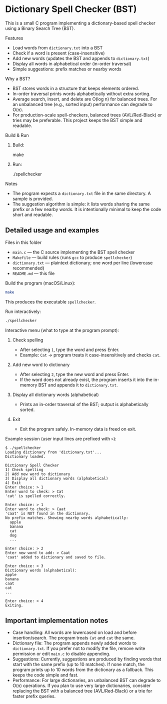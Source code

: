 # Dictionary Spell Checker (BST)

This is a small C program implementing a dictionary-based spell checker using a Binary Search Tree (BST).

Features
- Load words from `dictionary.txt` into a BST
- Check if a word is present (case-insensitive)
- Add new words (updates the BST and appends to `dictionary.txt`)
- Display all words in alphabetical order (in-order traversal)
- Simple suggestions: prefix matches or nearby words

Why a BST?
- BST stores words in a structure that keeps elements ordered.
- In-order traversal prints words alphabetically without extra sorting.
- Average search, insert, and delete are O(log n) for balanced trees. For an unbalanced tree (e.g., sorted input) performance can degrade to O(n).
- For production-scale spell-checkers, balanced trees (AVL/Red-Black) or tries may be preferable. This project keeps the BST simple and readable.

Build & Run
1. Build:

   make

2. Run:

   ./spellchecker

Notes
- The program expects a `dictionary.txt` file in the same directory. A sample is provided.
- The suggestion algorithm is simple: it lists words sharing the same prefix or a few nearby words. It is intentionally minimal to keep the code short and readable.

Detailed usage and examples
---------------------------

Files in this folder
- `main.c`         — the C source implementing the BST spell checker
- `Makefile`       — build rules (runs `gcc` to produce `spellchecker`)
- `dictionary.txt` — plaintext dictionary; one word per line (lowercase recommended)
- `README.md`      — this file

Build the program (macOS/Linux):

```sh
make
```

This produces the executable `spellchecker`.

Run interactively:

```sh
./spellchecker
```

Interactive menu (what to type at the program prompt):

1) Check spelling
   - After selecting `1`, type the word and press Enter.
   - Example: `Cat` → program treats it case-insensitively and checks `cat`.

2) Add new word to dictionary
   - After selecting `2`, type the new word and press Enter.
   - If the word does not already exist, the program inserts it into the in-memory BST and appends it to `dictionary.txt`.

3) Display all dictionary words (alphabetical)
   - Prints an in-order traversal of the BST; output is alphabetically sorted.

4) Exit
   - Exit the program safely. In-memory data is freed on exit.

Example session (user input lines are prefixed with `>`):

```
$ ./spellchecker
Loading dictionary from 'dictionary.txt'...
Dictionary loaded.

Dictionary Spell Checker
1) Check spelling
2) Add new word to dictionary
3) Display all dictionary words (alphabetical)
4) Exit
Enter choice: > 1
Enter word to check: > Cat
'cat' is spelled correctly.

Enter choice: > 1
Enter word to check: > Caat
'caat' is NOT found in the dictionary.
No prefix matches. Showing nearby words alphabetically:
  apple
  banana
  cat
  dog
  ...

Enter choice: > 2
Enter new word to add: > Caat
'caat' added to dictionary and saved to file.

Enter choice: > 3
Dictionary words (alphabetical):
apple
banana
caat
cat
... 

Enter choice: > 4
Exiting.
```

Important implementation notes
------------------------------
- Case handling: All words are lowercased on load and before insertion/search. The program treats `Cat` and `cat` the same.
- Dictionary file: The program appends newly added words to `dictionary.txt`. If you prefer not to modify the file, remove write permission or edit `main.c` to disable appending.
- Suggestions: Currently, suggestions are produced by finding words that start with the same prefix (up to 10 matches). If none match, the program prints up to 10 words from the dictionary as a fallback. This keeps the code simple and fast.
- Performance: For large dictionaries, an unbalanced BST can degrade to O(n) operations. If you plan to use very large dictionaries, consider replacing the BST with a balanced tree (AVL/Red-Black) or a trie for faster prefix queries.

